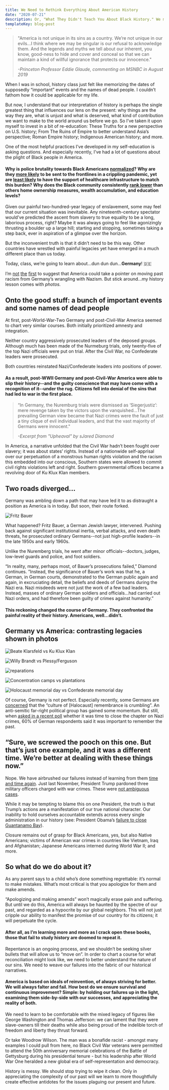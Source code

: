 ```yaml
---
title: We Need to Rethink Everything About American History
date: "2020-07-21"
description: Or, "What They Didn't Teach You About Black History." We may have beat the Nazis in WWII, but is Germany beating us at charting a path forward?
templateKey: blog-post
---
```


> "America is not unique in its sins as a country. We’re not unique in our evils...I think where we may be singular is our refusal to acknowledge them. And the legends and myths we tell about our inherent, you know, good-ness to hide and cover and conceal so that we can maintain a kind of willful ignorance that protects our innocence." 
>
> _-Princeton Professor Eddie Glaude, commenting on MSNBC in August 2019_

When I was in school, history class just felt like memorizing the dates of supposedly “important” events and the names of dead people. I couldn’t fathom how it could be applicable for my life.

But now, I understand that our interpretation of history is perhaps the single greatest thing that influences our lens on the present: why things are the way they are, what is unjust and what is deserved, what kind of contribution we want to make to the world around us before we go. So I’ve taken it upon myself to invest in a bit of re-education: These Truths for a new perspective on U.S. history; From The Ruins of Empire to better understand Asia’s perspective; Roman Empire history; Indigenous American history; and more.

One of the most helpful practices I’ve developed in my self-education is asking questions. And especially recently, I’ve had a lot of questions about the plight of Black people in America. 

#### Why is police brutality towards Black Americans [normalized](https://www.nature.com/articles/d41586-020-01846-z)? Why are they [more likely](https://www.cbsnews.com/news/black-workers-lives-essential-frontline-jobs-risk-coronavirus-reopening/) to be sent to the frontlines in a crippling pandemic, yet are [least likely](https://www.ncbi.nlm.nih.gov/pmc/articles/PMC5370590/) to have the support of healthcare infrastructure to match this burden? Why does the Black community consistently [rank lower](https://www.ssa.gov/policy/docs/ssb/v64n4/v64n4p1.html) than others home ownership measures, wealth accumulation, and education levels?

Given our painful two-hundred-year legacy of enslavement, some may feel that our current situation was inevitable. Any nineteenth-century spectator would’ve predicted the ascent from slavery to true equality to be a long, laborious process, right? Maybe it was always going to feel like agonizingly thrusting a boulder up a large hill; starting and stopping, sometimes taking a step back, ever in aspiration of a glimpse over the horizon.

But the inconvenient truth is that it didn’t need to be this way. Other countries have wrestled with painful legacies yet have emerged in a much different place than us today.

Today, class, we’re going to learn about...dun dun dun...**Germany**! 🇩🇪

I’m [not](https://www.newyorker.com/news/q-and-a/how-to-confront-a-racist-national-history) [the](https://www.theguardian.com/commentisfree/2020/jun/13/germany-confronted-racist-legacy-britain-us) [first](newyorker.com/culture/cultural-comment/what-can-we-learn-from-the-germans-about-confronting-our-history) to suggest that America could take a pointer on moving past racism from Germany’s wrangling with Nazism. But stick around...my history lesson comes with _photos._

## Onto the good stuff: a bunch of important events and some names of dead people

At first, post-World-War-Two Germany and post-Civil-War America seemed to chart very similar courses. Both initially prioritized amnesty and integration. 

Neither country aggressively prosecuted leaders of the deposed groups. Although much has been made of the Nurmeburg trials, only twenty-five of the top Nazi officials were put on trial. After the Civil War, no Confederate leaders were prosecuted.

Both countries reinstated Nazi/Confederate leaders into positions of power. 

#### As a result, post-WWII Germany and post-Civil-War America were able to slip their history--and the guilty conscience that may have come with a recognition of it--under the rug. Citizens fell into denial of the sins that had led to war in the first place. 

> “In Germany, the Nuremburg trials were dismissed as ‘Siegerjustiz’: mere revenge taken by the victors upon the vanquished...The prevailing German view became that Nazi crimes were the fault of just a tiny clique of evil individual leaders, and that the vast majority of Germans were innocent."
>
> _-Excerpt from "Upheaval" by sJared Diamond_ 

In America, a narrative unfolded that the Civil War hadn’t been fought over slavery; it was about states’ rights. Instead of a nationwide self-apprisal over our perpetuation of a monstrous human rights violation and the racism this embedded into our conscious, Southern states were allowed to commit civil rights violations left and right. Southern governmental offices became a revolving door of Ku Klux Klan members.

## Two roads diverged...

Germany was ambling down a path that may have led it to as distraught a position as America is in today. But soon, their route forked.

![Fritz Bauer](./bauer-fritz.jpg)

What happened? Fritz Bauer, a German Jewish lawyer, intervened. Pushing back against significant institutional inertia, verbal attacks, and even death threats, he prosecuted ordinary Germans--not just high-profile leaders--in the late 1950s and early 1960s.

Unlike the Nuremberg trials, he went after minor officials--doctors, judges, low-level guards and police, and foot soldiers.

“In reality, many, perhaps most, of Bauer’s prosecutions failed,” Diamond continues. ”Instead, the significance of Bauer’s work was that he, a German, in German courts, demonstrated to the German public again and again, in excruciating detail, the beliefs and deeds of Germans during the Nazi era. Nazi misdeeds were not just the work of a few bad leaders. Instead, masses of ordinary German soldiers and officials...had carried out Nazi orders, and had therefore been guilty of crimes against humanity.”

#### This reckoning changed the course of Germany. They confronted the painful reality of their history. Americans, well...didn’t.

## Germany vs America: contrasting legacies shown in photos

![Beate Klarsfeld vs Ku Klux Klan](./num1.png)

![Willy Brandt vs Plessy/Ferguson](./num2.png)

![reparations](./num3.png)

![Concentration camps vs plantations](./num4.png)

![Holocaust memorial day vs Confederate memorial day](./num5.png)

Of course, Germany is not perfect. Especially recently, some Germans are [concerned](https://www.theatlantic.com/international/archive/2019/04/germany-far-right-holocaust-education-survivors/586357/) that the “culture of [Halocaust] remembrance is crumbling”. An anti-semitic far-right political group has gained some momentum. But still, when [asked in a recent poll](https://www.dw.com/en/germans-want-to-uphold-culture-of-holocaust-remembrance/a-52125596) whether it was time to close the chapter on Nazi crimes, 60% of German respondents said it was important to remember the past.

## “Sure, we screwed the pooch on this one. But that’s just one example, and it was a different time. We’re better at dealing with these things now.”

Nope. We have airbrushed our failures instead of learning from them [time and time again](https://www.history.com/news/reparations-slavery-native-americans-japanese-internment). Just last November, President Trump pardoned three military officers charged with war crimes. These were [not ambiguous cases](https://foreignpolicy.com/2019/05/21/america-loves-excusing-its-war-criminals-trump-pardons/). 

While it may be tempting to blame this on one President, the truth is that Trump’s actions are a manifestation of our true national character. Our inability to hold ourselves accountable extends across every single administration in our history (see: President Obama’s [failure to close Guantanamo Bay](https://www.newyorker.com/magazine/2016/08/01/why-obama-has-failed-to-close-guantanamo)). 

Closure remains out of grasp for Black Americans, yes, but also Native Americans; victims of American war crimes in countries like Vietnam, Iraq and Afghanistan; Japanese Americans interned during World War II; and more.

## So what do we do about it?

As any parent says to a child who’s done something regrettable: it’s normal to make mistakes. What’s most critical is that you apologize for them and make amends. 

“Apologizing and making amends” won’t magically erase pain and suffering. But until we do this, America will always be haunted by the spectre of our past, and regarded as a hypocrite by our global neighbors. This will not just cripple our ability to manifest the promise of our country for its citizens; it will perpetuate the cycle. 

#### After all, as I’m learning more and more as I crack open these books, those that fail to study history are doomed to repeat it.

Repentance is an ongoing process, and we shouldn’t be seeking silver bullets that will allow us to “move on”. In order to chart a course for what reconciliation might look like, we need to better understand the nature of our sins. We need to weave our failures into the fabric of our historical narratives. 

#### America is based on ideals of reinvention, of always striving for better. We will always falter and fail. How best do we ensure survival and continuous improvement? Simple: by holding our failures up in the light, examining them side-by-side with our successes, and appreciating the reality of both. 

We need to learn to be comfortable with the mixed legacy of figures like George Washington and Thomas Jefferson: we can lament that they were slave-owners till their deaths while also being proud of the indelible torch of freedom and liberty they thrust forward.

Or take Woodrow Wilson. The man was a bonafide racist - amongst many examples I could pull from here, no Black Civil War veterans were permitted to attend the 50th anniversary memorial celebrations of the Battle of Gettysburg during his presidential tenure - but his leadership after World War One heralded a new global era of self-representation and democracy.

History is messy. We should stop trying to wipe it clean. Only in appreciating the complexity of our past will we learn to more thoughtfully create effective antidotes for the issues plaguing our present and future.